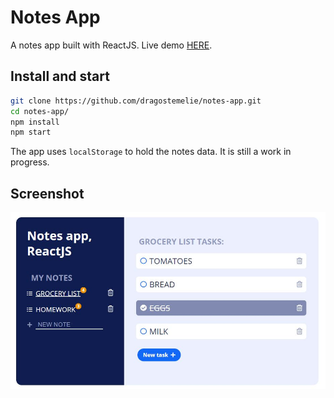 # Notes App

A notes app built with ReactJS. Live demo [HERE](https://dragostemelie.go.ro/projects/notes-app/).

## Install and start

```bash
git clone https://github.com/dragostemelie/notes-app.git
cd notes-app/
npm install
npm start
```

The app uses `localStorage` to hold the notes data. It is still a work in progress.

## Screenshot

![Notes screenshot](https://github.com/dragostemelie/notes-app/raw/main/screenshot.jpg)
